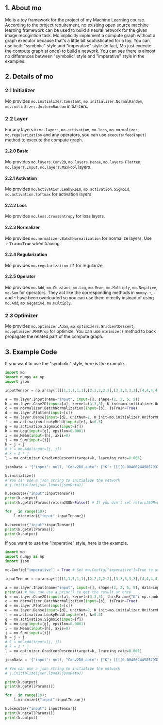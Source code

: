 ## 1. About mo
Mo is a toy framework for the project of my Machine Learning course. According to the project requirement, no exisiting open source machine learning framework can be used to build a neural network for the given image recogintion task. Mo implicitly implement a compute graph without a graph executor because that's a little bit sophisticated for a toy. You can use both "symbolic" style and "imperative" style (in fact, Mo just execute the compute graph at once) to build a network. You can see there is almost no differences between "symbolic" style and "imperative" style in the examples.

## 2. Details of mo

### 2.1 Initializer

Mo provides `mo.initializer.Constant`, `mo.initializer.NormalRandom`, `mo.initializer.UniformRandom` initializers.

### 2.2 Layer

For any layers in `mo.layers`, `mo.activation`, `mo.loss`, `mo.normalizer`, `mo.regularization` and any operators, you can use `execute(feedInput)` method to execute the compute graph.

#### 2.2.0 Basic

Mo provides `mo.layers.Conv2D`, `mo.layers.Dense`, `mo.layers.Flatten`, `mo.layers.Input`, `mo.layers.MaxPool` layers.

#### 2.2.1 Activation

Mo provides `mo.activation.LeakyReLU`, `mo.activation.Sigmoid`, `mo.activation.Softmax` for activation layers.

#### 2.2.2 Loss

Mo provides `mo.loss.CrossEntropy` for loss layers.

#### 2.2.3 Normalizer

Mo provides `mo.normalizer.BatchNormalization` for normalize layers. Use `isTrain=True` when training.

#### 2.2.4 Regularization

Mo provides `mo.regularization.L2` for regularize.

#### 2.2.5 Operator

Mo provides `mo.Add`, `mo.Constant`, `mo.Log`, `mo.Mean`, `mo.Multiply`, `mo.Negative`, `mo.Sum` for operators. They act like the corresponding methods in `numpy`. `+`, `-` and `*` have been overloaded so you can use them directly instead of using `mo.Add`, `mo.Negative`, `mo.Multiply`.

### 2.3 Optimizer

Mo provides `mo.optimizer.Adam`, `mo.optimizers.GradientDescent`, `mo.optimizer.RMSProp` for optimize. You can use `minimize()` method to back propagate the related part of the compute graph.

## 3. Example Code
If you want to use the "symbolic" style, here is the example.
```python
import mo
import numpy as np
import json

inputTensor = np.array([[[[1,1,1,1,1],[2,2,2,2,2],[3,3,3,3,3],[4,4,4,4,4],[5,5,5,5,5]],[[1,2,3,4,5],[1,2,3,4,5],[1,2,3,4,5],[1,2,3,4,5],[1,2,3,4,5]]],[[[-1,-1,-1,-1,-1],[-2,-2,-2,-2,-2],[-3,-3,-3,-3,-3],[-4,-4,-4,-4,-4],[-5,-5,-5,-5,-5]],[[-1,-2,-3,-4,-5],[-1,-2,-3,-4,-5],[-1,-2,-3,-4,-5],[-1,-2,-3,-4,-5],[-1,-2,-3,-4,-5]]]])

a = mo.layer.Input(name="input", input=[], shape=(2, 2, 5, 5))
b = mo.layer.Conv2D(input=[a], kernel=(3,3,3), K_init=mo.initializer.UniformRandom(-0.01, 0.01), b_init=mo.initializer.UniformRandom(-0.01, 0.01)) # You don't need to assign a name for each layer. But don't forget to assign a name to "Input" layer because you will need to feed inputs
c = mo.normalizer.BatchNormalization(input=[b], isTrain=True)
d = mo.layer.Flatten(input=[c])
e = mo.layer.Dense(input=[d], unitNum=2, K_init=mo.initializer.UniformRandom(-0.01, 0.01), b_init=mo.initializer.UniformRandom(-0.01, 0.01))
f = mo.activation.LeakyReLU(input=[e], k=0.3)
g = mo.activation.Sigmoid(input=[f])
h = mo.Log(input=[g], epsilon=0.0001)
i = mo.Mean(input=[h], axis=0)
j = mo.Sum(input=[i])
k = j + j
# k = mo.Add(input=[j, j])
# k = 2 * j
l = mo.optimizer.GradientDescent(target=k, learning_rate=0.001)

jsonData = '{"input": null, "Conv2D0_auto": {"K": [[[[0.004862449857932575, 0.006767899904416843, -0.0008096887109488807], [0.00959381660611047, -0.009503178321175325, -0.005147067204972779], [0.003751546440222433, -0.001258794461824227, -0.0033188522522613504]], [[0.0037555331639702663, 0.002858983587688848, 0.002693469409711817], [-0.002221391740012608, 0.005951732951620875, 0.00883602234331222], [0.005971710562975645, 0.004306089184247963, -0.0020676836904856485]]], [[[-0.002881099824215641, -0.003458728467275316, 0.0018138999151051348], [0.009195137392865019, -0.0022480246109310544, 0.003088267287227083], [-0.003260075420130875, -0.005324158798465082, 0.008976171196331898]], [[0.007112715314455132, 0.004404906286747352, -0.0003720591888250954], [-0.006239684102508298, 0.0081988187326069, 0.0052455123935790555], [0.006746532489813011, -0.0025415325370410627, 0.007561774461689019]]], [[[0.003235182576530573, 0.005877781199907549, 0.0014844991138454281], [0.008606093760165271, 0.00931391029647828, 0.0012409449761303579], [0.008013827130536699, -0.0050276077579992865, -0.008117579445945882]], [[0.0064614413430345765, 0.005508870390871062, -0.00820191988738148], [0.009570890321480193, 0.006253146342155845, 0.0025108526287341646], [0.007618030470186001, -0.007373876904255561, 0.0016835536282627343]]]], "b": [0.008633211800035028, 0.002381862577269935, 0.00534638283929372]}, "Flatten0_auto": null, "Dense0_auto": {"K": [[-0.0005044496860177224, -0.0029054984139039817, -0.009516873342844656, 0.006561434420591377, -0.006225171808667846, 0.0038713488101366073, -0.0031995767293507968, -0.0003059625818624609, -0.0010222942540358028, 0.006288344739917047, -0.007678831479109945, -0.00963701525087554, 0.0026721026622479396, -0.0028639222276129316, 0.005253465898465939, -0.005588143802521321, -0.004241817480336918, -0.006693941883635577, 0.0047140847338763454, 0.003764056774782247, 0.00982509388489586, -0.0016492250574600114, 0.006247663334994524, 0.007042815057581217, 0.008746587494459142, 0.005664339564981477, -0.005706852870822874], [0.006528488390578803, 0.009534092551068156, 0.009952212619741765, -0.00891490326368511, 0.00512965585607518, -0.008733307107715716, -1.6023267815801212e-05, 0.00874970902408607, -0.0025468394043906793, 0.0027024436147346093, -0.003935273145925448, -0.0058529831895254205, -0.007134829511586007, -0.0039687978082817476, 0.0020143654491023514, 0.00813058391603116, -0.005715389611138095, -0.007271019203500628, 0.00044696638514347097, -0.002548268938375984, -0.004383063712728617, -0.00042988640023883945, -0.007817601705274378, 0.002977932032886498, 0.002267502075605091, -0.0006683774535776333, -0.0019508402302870834]], "b": [0.0020875179496451617, -0.009215511088712913]}, "LeakyReLU0_auto": null, "Sigmoid0_auto": null, "Log0_auto": null, "Mean0_auto": null, "Sum0_auto": null, "Add0_auto": null, "GradientDescent0_auto": null}'

k.initialize()
# You can use a json string to initialize the network
# j.initialize(json.loads(jsonData))

k.execute({"input":inputTensor})
print(k.output)
print(k.getAllParams(returnJSON=False)) # If you don't set returnJSON=False, getAllParams() will automatically return a JSON string. You can directly save it to a file.

for _ in range(10):
    l.minimize({"input":inputTensor})

k.execute({"input":inputTensor})
print(k.getAllParams())
print(k.output)
```

If you want to use the "imperative" style, here is the example.
```python
import mo
import numpy as np
import json

mo.Config["imperative"] = True # Set mo.Config["imperative"]=True to use "imperative" style.

inputTensor = np.array([[[[1,1,1,1,1],[2,2,2,2,2],[3,3,3,3,3],[4,4,4,4,4],[5,5,5,5,5]],[[1,2,3,4,5],[1,2,3,4,5],[1,2,3,4,5],[1,2,3,4,5],[1,2,3,4,5]]],[[[-1,-1,-1,-1,-1],[-2,-2,-2,-2,-2],[-3,-3,-3,-3,-3],[-4,-4,-4,-4,-4],[-5,-5,-5,-5,-5]],[[-1,-2,-3,-4,-5],[-1,-2,-3,-4,-5],[-1,-2,-3,-4,-5],[-1,-2,-3,-4,-5],[-1,-2,-3,-4,-5]]]])

a = mo.layer.Input(name="input", input=[], shape=(2, 2, 5, 5), data=inputTensor) # Using "imperative" style, don't forget to provide data at once
print(a) # You can use a print() to get the result at once
b = mo.layer.Conv2D(input=[a], kernel=(3,3,3), thisParam={"K": np.random.uniform(-0.01, 0.01, (3,2,3,3)), "b": np.random.uniform(-0.01, 0.01, (3,))}) # Using "imperative" style, you can provide params of this layer via "thisParam" arguments
c = mo.normalizer.BatchNormalization(input=[b], isTrain=True)
d = mo.layer.Flatten(input=[c])
e = mo.layer.Dense(input=[d], unitNum=2, K_init=mo.initializer.UniformRandom(-0.01, 0.01), b_init=mo.initializer.UniformRandom(-0.01, 0.01))
f = mo.activation.LeakyReLU(input=[e], k=0.3)
g = mo.activation.Sigmoid(input=[f])
h = mo.Log(input=[g], epsilon=0.0001)
i = mo.Mean(input=[h], axis=0)
j = mo.Sum(input=[i])
k = j + j
# k = mo.Add(input=[j, j])
# k = 2 * j
l = mo.optimizer.GradientDescent(target=k, learning_rate=0.001)

jsonData = '{"input": null, "Conv2D0_auto": {"K": [[[[0.004862449857932575, 0.006767899904416843, -0.0008096887109488807], [0.00959381660611047, -0.009503178321175325, -0.005147067204972779], [0.003751546440222433, -0.001258794461824227, -0.0033188522522613504]], [[0.0037555331639702663, 0.002858983587688848, 0.002693469409711817], [-0.002221391740012608, 0.005951732951620875, 0.00883602234331222], [0.005971710562975645, 0.004306089184247963, -0.0020676836904856485]]], [[[-0.002881099824215641, -0.003458728467275316, 0.0018138999151051348], [0.009195137392865019, -0.0022480246109310544, 0.003088267287227083], [-0.003260075420130875, -0.005324158798465082, 0.008976171196331898]], [[0.007112715314455132, 0.004404906286747352, -0.0003720591888250954], [-0.006239684102508298, 0.0081988187326069, 0.0052455123935790555], [0.006746532489813011, -0.0025415325370410627, 0.007561774461689019]]], [[[0.003235182576530573, 0.005877781199907549, 0.0014844991138454281], [0.008606093760165271, 0.00931391029647828, 0.0012409449761303579], [0.008013827130536699, -0.0050276077579992865, -0.008117579445945882]], [[0.0064614413430345765, 0.005508870390871062, -0.00820191988738148], [0.009570890321480193, 0.006253146342155845, 0.0025108526287341646], [0.007618030470186001, -0.007373876904255561, 0.0016835536282627343]]]], "b": [0.008633211800035028, 0.002381862577269935, 0.00534638283929372]}, "Flatten0_auto": null, "Dense0_auto": {"K": [[-0.0005044496860177224, -0.0029054984139039817, -0.009516873342844656, 0.006561434420591377, -0.006225171808667846, 0.0038713488101366073, -0.0031995767293507968, -0.0003059625818624609, -0.0010222942540358028, 0.006288344739917047, -0.007678831479109945, -0.00963701525087554, 0.0026721026622479396, -0.0028639222276129316, 0.005253465898465939, -0.005588143802521321, -0.004241817480336918, -0.006693941883635577, 0.0047140847338763454, 0.003764056774782247, 0.00982509388489586, -0.0016492250574600114, 0.006247663334994524, 0.007042815057581217, 0.008746587494459142, 0.005664339564981477, -0.005706852870822874], [0.006528488390578803, 0.009534092551068156, 0.009952212619741765, -0.00891490326368511, 0.00512965585607518, -0.008733307107715716, -1.6023267815801212e-05, 0.00874970902408607, -0.0025468394043906793, 0.0027024436147346093, -0.003935273145925448, -0.0058529831895254205, -0.007134829511586007, -0.0039687978082817476, 0.0020143654491023514, 0.00813058391603116, -0.005715389611138095, -0.007271019203500628, 0.00044696638514347097, -0.002548268938375984, -0.004383063712728617, -0.00042988640023883945, -0.007817601705274378, 0.002977932032886498, 0.002267502075605091, -0.0006683774535776333, -0.0019508402302870834]], "b": [0.0020875179496451617, -0.009215511088712913]}, "LeakyReLU0_auto": null, "Sigmoid0_auto": null, "Log0_auto": null, "Mean0_auto": null, "Sum0_auto": null, "Add0_auto": null, "GradientDescent0_auto": null}'

# You can use a json string to initialize the network
# j.initialize(json.loads(jsonData))

print(k.output)
print(k.getAllParams())

for _ in range(10):
    l.minimize({"input":inputTensor})

k.execute({"input": inputTensor})
print(k.getAllParams())
print(k.output)
```
